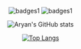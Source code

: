 
<div align="center">

![badges1](https://dev-to-uploads.s3.amazonaws.com/uploads/articles/6n8fc8zw8pawxveffitx.png)
![badges1](https://dev-to-uploads.s3.amazonaws.com/uploads/articles/6n8fc8zw8pawxveffitx.png)
  
![Aryan's GitHub stats](https://github-readme-stats.vercel.app/api?username=AryanSwaroop&show_icons=true&hide_rank=true&hide=stars)                     

[![Top Langs](https://github-readme-stats.vercel.app/api/top-langs/?username=AryanSwaroop&layout=donut)](https://github.com/anuraghazra/github-readme-stats)
</div>
